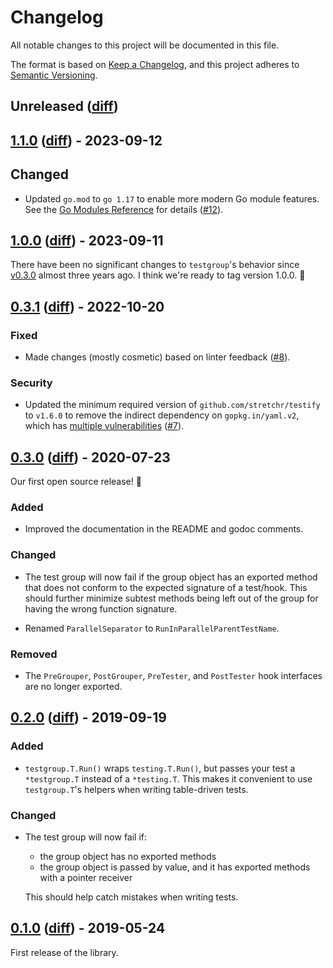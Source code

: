 # Changelog

All notable changes to this project will be documented in this file.

The format is based on [Keep a Changelog][], and this project adheres to
[Semantic Versioning][].

[keep a changelog]: https://keepachangelog.com/en/1.0.0/
[semantic versioning]: https://semver.org/spec/v2.0.0.html

## Unreleased ([diff][diff-unreleased])

## [1.1.0][] ([diff][diff-1.1.0]) - 2023-09-12

## Changed

- Updated `go.mod` to `go 1.17` to enable more modern Go module features. See
  the [Go Modules Reference](https://go.dev/ref/mod#go-mod-file-go) for details
  ([#12][pr-12]).

## [1.0.0][] ([diff][diff-1.0.0]) - 2023-09-11

There have been no significant changes to `testgroup`'s behavior since
[v0.3.0][0.3.0] almost three years ago. I think we're ready to tag version
1.0.0. :tada:

## [0.3.1][] ([diff][diff-0.3.1]) - 2022-10-20

### Fixed

- Made changes (mostly cosmetic) based on linter feedback ([#8][pr-8]).

### Security

- Updated the minimum required version of `github.com/stretchr/testify` to
  `v1.6.0` to remove the indirect dependency on `gopkg.in/yaml.v2`, which has
  [multiple vulnerabilities](https://pkg.go.dev/gopkg.in/yaml.v2?tab=versions)
  ([#7][pr-7]).

## [0.3.0][] ([diff][diff-0.3.0]) - 2020-07-23

Our first open source release! :tada:

### Added

- Improved the documentation in the README and godoc comments.

### Changed

- The test group will now fail if the group object has an exported method that
  does not conform to the expected signature of a test/hook. This should further
  minimize subtest methods being left out of the group for having the wrong
  function signature.

- Renamed `ParallelSeparator` to `RunInParallelParentTestName`.

### Removed

- The `PreGrouper`, `PostGrouper`, `PreTester`, and `PostTester` hook interfaces
  are no longer exported.

## [0.2.0][] ([diff][diff-0.2.0]) - 2019-09-19

### Added

- `testgroup.T.Run()` wraps `testing.T.Run()`, but passes your test a
  `*testgroup.T` instead of a `*testing.T`. This makes it convenient to use
  `testgroup.T`'s helpers when writing table-driven tests.

### Changed

- The test group will now fail if:

  - the group object has no exported methods
  - the group object is passed by value, and it has exported methods with a
    pointer receiver

  This should help catch mistakes when writing tests.

## [0.1.0][] ([diff][diff-0.1.0]) - 2019-05-24

First release of the library.

[pr-7]: https://github.com/bloomberg/go-testgroup/pull/7
[pr-8]: https://github.com/bloomberg/go-testgroup/pull/8
[pr-12]: https://github.com/bloomberg/go-testgroup/pull/12
[diff-unreleased]:
  https://github.com/bloomberg/go-testgroup/compare/v1.1.0...HEAD
  "unreleased changes since 1.1.0"
[diff-1.1.0]:
  https://github.com/bloomberg/go-testgroup/compare/v1.0.0...v1.1.0
  "changes from 1.0.0 to 1.1.0"
[diff-1.0.0]:
  https://github.com/bloomberg/go-testgroup/compare/v0.3.1...v1.0.0
  "changes from 0.3.1 to 1.0.0"
[diff-0.3.1]:
  https://github.com/bloomberg/go-testgroup/compare/v0.3.0...v0.3.1
  "changes from 0.3.0 to 0.3.1"
[diff-0.3.0]:
  https://github.com/bloomberg/go-testgroup/compare/v0.2.0...v0.3.0
  "changes from 0.2.0 to 0.3.0"
[diff-0.2.0]:
  https://github.com/bloomberg/go-testgroup/compare/v0.1.0...v0.2.0
  "changes from 0.1.0 to 0.2.0"
[diff-0.1.0]:
  https://github.com/bloomberg/go-testgroup/commits/v0.1.0
  "changes from root to 0.1.0"
[1.1.0]:
  https://github.com/bloomberg/go-testgroup/releases/tag/v1.1.0
  "version 1.1.0"
[1.0.0]:
  https://github.com/bloomberg/go-testgroup/releases/tag/v1.0.0
  "version 1.0.0"
[0.3.1]:
  https://github.com/bloomberg/go-testgroup/releases/tag/v0.3.1
  "version 0.3.1"
[0.3.0]:
  https://github.com/bloomberg/go-testgroup/releases/tag/v0.3.0
  "version 0.3.0"
[0.2.0]:
  https://github.com/bloomberg/go-testgroup/releases/tag/v0.2.0
  "version 0.2.0"
[0.1.0]:
  https://github.com/bloomberg/go-testgroup/releases/tag/v0.1.0
  "version 0.1.0"
